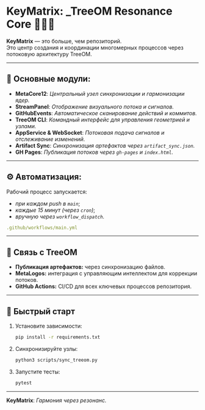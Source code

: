 # KeyMatrix: _TreeOM Resonance Core 💎🌐🪽

**KeyMatrix** — это больше, чем репозиторий.  
Это центр создания и координации многомерных процессов через потоковую архитектуру TreeOM.

---

## 🔷 Основные модули:

- **MetaCore12**: _Центральный узел синхронизации и гармонизации ядер._
- **StreamPanel**: _Отображение визуального потока и сигналов._
- **GitHubEvents**: _Автоматическое сканирование действий и коммитов._
- **TreeOM CLI**: _Командный интерфейс для управления геометрией и узлами._
- **AppService & WebSocket**: _Потоковая подача сигналов и отслеживание изменений._
- **Artifact Sync**: _Синхронизация артефактов через `artifact_sync.json`._
- **GH Pages**: _Публикация потоков через `gh-pages` и `index.html`._

---

## ⚙️ Автоматизация:

Рабочий процесс запускается:
- _при каждом push в `main`_;
- _каждые 15 минут (через `cron`)_;
- _вручную через `workflow_dispatch`._

```yaml
.github/workflows/main.yml
```

---

## 🌌 Связь с TreeOM

- **Публикация артефактов:** через синхронизацию файлов.
- **MetaLogos:** интеграция с управляющим интеллектом для коррекции потоков.
- **GitHub Actions:** CI/CD для всех ключевых процессов репозитория.

---

## 🚀 Быстрый старт

1. Установите зависимости:
   ```bash
   pip install -r requirements.txt
   ```
   
2. Синхронизируйте узлы:
   ```bash
   python3 scripts/sync_treeom.py
   ```

3. Запустите тесты:
   ```bash
   pytest
   ```

---

**KeyMatrix**: _Гармония через резонанс._
